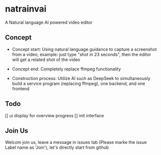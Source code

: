# natrainvai
A Natural language AI powered video editor


## Concept
*  Concept start: Using natural language guidance to capture a screenshot from a video, example:  just type "shot in 23 seconds", then the editor will get a related shot of the video

*  Concept end: Completely replace ffmpeg functionality

*  Construction process: Utilize AI such as DeepSeek to simultaneously build a service program (replacing ffmpeg), one backend, and one frontend

## Todo
[] ui display for overview progress
[] init interface

## Join Us
Welcom join us, leave a message in issues tab (Please marke the issue Label name as 'Join'), let's directly start from github
